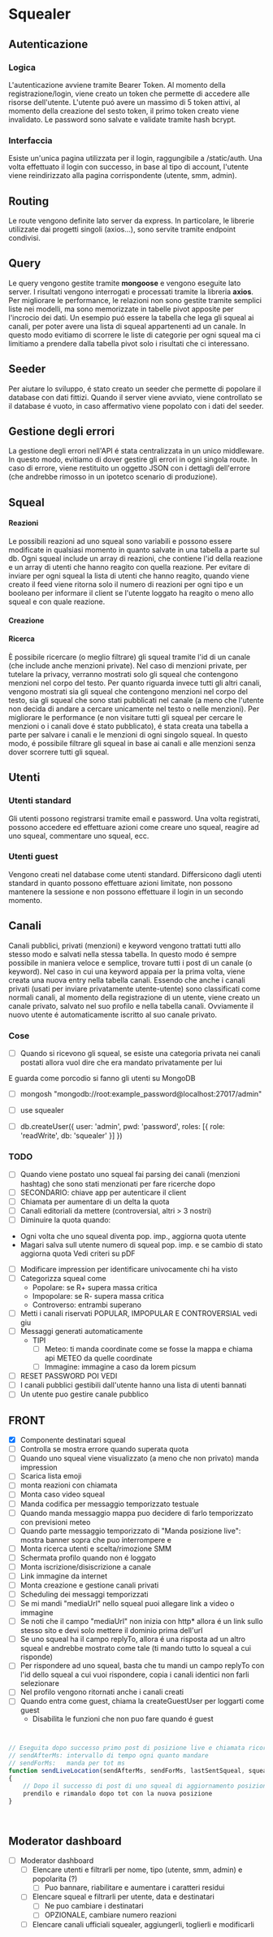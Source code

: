 # Squealer

## Autenticazione

### Logica
L'autenticazione avviene tramite Bearer Token. Al momento della registrazione/login,
viene creato un token che permette di accedere alle risorse dell'utente.
L'utente puó avere un massimo di 5 token attivi, al momento della creazione del sesto token, 
il primo token creato viene invalidato. Le password sono salvate e validate tramite hash bcrypt.

### Interfaccia
Esiste un'unica pagina utilizzata per il login, raggungibile a /static/auth.
Una volta effettuato il login con successo, in base al tipo di account, l'utente viene reindirizzato
alla pagina corrispondente (utente, smm, admin).

## Routing
Le route vengono definite lato server da express. In particolare, le librerie utilizzate
dai progetti singoli (axios...), sono servite tramite endpoint condivisi.

## Query
Le query vengono gestite tramite **mongoose** e vengono eseguite lato server. I risultati
vengono interrogati e processati tramite la libreria **axios**.
Per migliorare le performance, le relazioni non sono gestite tramite semplici liste nei modelli,
ma sono memorizzate in tabelle pivot apposite per l'incrocio dei dati.
Un esempio puó essere la tabella che lega gli squeal ai canali, per poter avere una lista di squeal
appartenenti ad un canale. In questo modo evitiamo di scorrere le liste di categorie per 
ogni squeal ma ci limitiamo a prendere dalla tabella pivot solo i risultati che ci interessano.

## Seeder
Per aiutare lo sviluppo, é stato creato un seeder che permette di popolare il database con dati 
fittizi. Quando il server viene avviato, viene controllato se il database é vuoto, in caso affermativo
viene popolato con i dati del seeder.

## Gestione degli errori
La gestione degli errori nell'API é stata centralizzata in un unico middleware. In questo modo,
evitiamo di dover gestire gli errori in ogni singola route. In caso di errore, viene restituito
un oggetto JSON con i dettagli dell'errore (che andrebbe rimosso in un ipotetco scenario di produzione).

## Squeal

#### Reazioni
Le possibili reazioni ad uno squeal sono variabili e possono essere modificate in qualsiasi momento 
in quanto salvate in una tabella a parte sul db.
Ogni squeal include un array di reazioni, che contiene l'id della reazione e un array di utenti che hanno reagito con quella reazione.
Per evitare di inviare per ogni squeal la lista di utenti che hanno reagito, quando viene creato il feed viene ritorna solo il numero di reazioni per ogni tipo
e un booleano per informare il client se l'utente loggato ha reagito o meno allo squeal e con quale reazione.

#### Creazione

#### Ricerca
È possibile ricercare (o meglio filtrare) gli squeal tramite l'id di un canale (che include anche menzioni private).
Nel caso di menzioni private, per tutelare la privacy, verranno mostrati solo gli squeal che contengono menzioni nel corpo del testo.
Per quanto riguarda invece tutti gli altri canali, vengono mostrati sia gli squeal che contengono menzioni nel corpo del testo,
sia gli squeal che sono stati pubblicati nel canale (a meno che l'utente non decida di andare a cercare unicamente nel testo o nelle menzioni).
Per migliorare le performance (e non visitare tutti gli squeal per cercare le menzioni o i canali dove é stato pubblicato),
é stata creata una tabella a parte per salvare i canali e le menzioni di ogni singolo squeal. In questo modo, é possibile
filtrare gli squeal in base ai canali e alle menzioni senza dover scorrere tutti gli squeal.

## Utenti

### Utenti standard
Gli utenti possono registrarsi tramite email e password. Una volta registrati, possono accedere
ed effettuare azioni come creare uno squeal, reagire ad uno squeal, commentare uno squeal, ecc.

### Utenti guest
Vengono creati nel database come utenti standard. Differsicono dagli utenti standard in quanto
possono effettuare azioni limitate, non possono mantenere la sessione e non possono effettuare il login
in un secondo momento. 


## Canali
Canali pubblici, privati (menzioni) e keyword vengono trattati tutti allo stesso modo e salvati nella stessa tabella.
In questo modo é sempre possibile in maniera veloce e semplice, trovare tutti i post di un canale (o keyword).
Nel caso in cui una keyword appaia per la prima volta, viene creata una nuova entry nella tabella canali.
Essendo che anche i canali privati (usati per inviare privatamente utente-utente) sono classificati come normali canali,
al momento della registrazione di un utente, viene creato un canale privato, salvato nel suo profilo e nella tabella canali.
Ovviamente il nuovo utente é automaticamente iscritto al suo canale privato.

### Cose

- [ ] Quando si ricevono gli squeal, se esiste una categoria privata nei canali postati
  allora vuol dire che era mandato privatamente per lui


E guarda come porcodio si fanno gli utenti su MongoDB

- [ ] mongosh "mongodb://root:example_password@localhost:27017/admin"
- [ ] use squealer
- [ ] db.createUser({
  user: 'admin',
pwd: 'password',
roles: [{ role: 'readWrite', db: 'squealer' }]
 })


### TODO
- [ ] Quando viene postato uno squeal fai parsing dei canali (menzioni hashtag) che sono stati menzionati per fare ricerche dopo
- [ ] SECONDARIO: chiave app per autenticare il client
- [ ] Chiamata per aumentare di un delta la quota 
- [ ] Canali editoriali da mettere (controversial, altri > 3 nostri)
- [ ] Diminuire la quota quando:
- Ogni volta che uno squeal diventa pop. imp., aggiorna quota utente
- Magari salva sull utente numero di squeal pop. imp. e se cambio di stato aggiorna quota Vedi criteri su pDF
- [ ] Modificare impression per identificare univocamente chi ha visto
- [ ] Categorizza squeal come 
  - Popolare: se R+ supera massa critica
  - Impopolare: se R- supera massa critica
  - Controverso: entrambi superano
- [ ] Metti i canali riservati POPULAR, IMPOPULAR E CONTROVERSIAL vedi giu
- [ ] Messaggi generati automaticamente
  - TIPI
    - [ ] Meteo: ti manda coordinate come se fosse la mappa e chiama api METEO da quelle coordinate
    - [ ] Immagine: immagine a caso da lorem picsum
- [ ] RESET PASSWORD POI VEDI
- [ ] I canali pubblici gestibili dall'utente hanno una lista di utenti bannati
- [ ] Un utente puo gestire canale pubblico

## FRONT

- [x] Componente destinatari squeal
- [ ] Controlla se mostra errore quando superata quota
- [ ] Quando uno squeal viene visualizzato (a meno che non privato) manda impression
- [ ] Scarica lista emoji
- [ ] monta reazioni con chiamata
- [ ] Monta caso video squeal
- [ ] Manda codifica per messaggio temporizzato testuale
- [ ] Quando manda messaggio mappa puo decidere di farlo temporizzato con previsioni meteo
- [ ] Quando parte messaggio temporizzato di "Manda posizione live": mostra banner sopra che puo interrompere e 
- [ ] Monta ricerca utenti e scelta/rimozione SMM
- [ ] Schermata profilo quando non é loggato
- [ ] Monta iscrizione/disiscrizione a canale
- [ ] Link immagine da internet
- [ ] Monta creazione e gestione canali privati
- [ ] Scheduling dei messaggi temporizzati 
- [ ] Se mi mandi "mediaUrl" nello squeal puoi allegare link a video o immagine
- [ ] Se noti che il campo "mediaUrl" non inizia con http* allora é un link sullo stesso sito e devi solo mettere il dominio prima dell'url
- [ ] Se uno squeal ha il campo replyTo, allora é una risposta ad un altro squeal e andrebbe mostrato come tale (ti mando tutto lo squeal a cui risponde)
- [ ] Per rispondere ad uno squeal, basta che tu mandi un campo replyTo con l'id dello squeal a cui vuoi rispondere, copia i canali identici non farli selezionare
- [ ] Nel profilo vengono ritornati anche i canali creati
- [ ] Quando entra come guest, chiama la createGuestUser per loggarti come guest
  - Disabilita le funzioni che non puo fare quando é guest
``` javascript


// Eseguita dopo successo primo post di posizione live e chiamata ricorsivamente
// sendAfterMs: intervallo di tempo ogni quanto mandare
// sendForMs:   manda per tot ms
function sendLiveLocation(sendAfterMs, sendForMs, lastSentSqueal, squealSentCount) 
{
    // Dopo il successo di post di uno squeal di aggiornamento posizione,
    prendilo e rimandalo dopo tot con la nuova posizione
}

        
```

## Moderator dashboard
- [ ] Moderator dashboard
  - [ ] Elencare utenti e filtrarli per nome, tipo (utente, smm, admin) e popolarita (?)
    - [ ] Puo bannare, riabilitare e aumentare i caratteri residui
  - [ ] Elencare squeal e filtrarli per utente, data e destinatari
    - [ ] Ne puo cambiare i destinatari
    - [ ] OPZIONALE, cambiare numero reazioni
  - [ ] Elencare canali ufficiali squealer, aggiungerli, toglierli e modificarli  